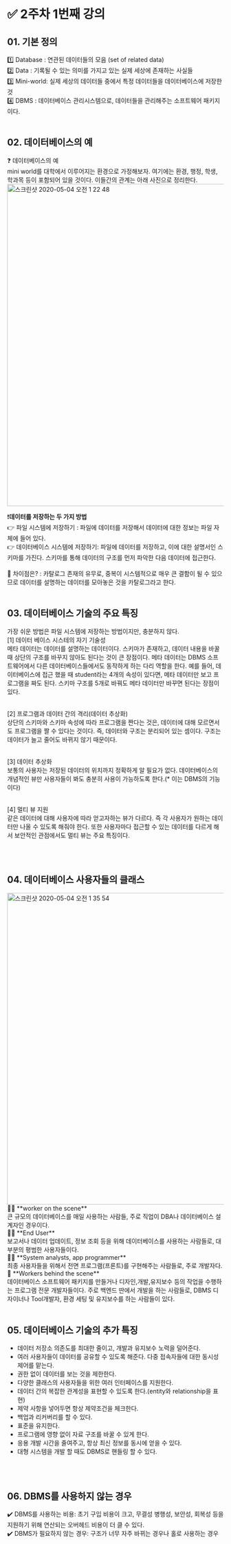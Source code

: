 # ✅  2주차 1번째 강의

## 01. 기본 정의

1️⃣ Database : 연관된 데이터들의 모음 (set of related data) <br>
2️⃣ Data : 기록될 수 있는 의미를 가지고 있는 실제 세상에 존재하는 사실들<br>
3️⃣ Mini-world: 실제 세상의 데이터들 중에서 특정 데이터들을 데이터베이스에 저장한 것<br>
4️⃣ DBMS : 데이터베이스 관리시스템으로, 데이터들을 관리해주는 소프트웨어 패키지이다.
<br><br>

## 02. 데이터베이스의 예

❓ 데이터베이스의 예<br>
mini world를 대학에서 이루어지는 환경으로 가정해보자. 여기에는 환경, 행정, 학생, 학과목 등이 포함되어 있을 것이다. 이들간의 관계는 아래 사진으로 정리한다.
<img width="747" alt="스크린샷 2020-05-04 오전 1 22 48" src="https://user-images.githubusercontent.com/35520314/80919595-cf952600-8da5-11ea-83bb-d2581f39f4a5.png">

❗️**데이터를 저장하는 두 가지 방법**<br>
👉 파일 시스템에 저장하기 : 파일에 데이터를 저장해서 데이터에 대한 정보는 파일 자체에 들어 있다. <br>
👉 데이터베이스 시스템에 저장하기: 파일에 데이터를 저장하고, 이에 대한 설명서인 스키마를 가진다. 스키마를 통해 데이터의 구조를 먼저 파악한 다음 데이터에 접근한다.<br><br>
🤔 차이점은? : 카탈로그 존재의 유무로, 중복이 시스템적으로 매우 큰 결함이 될 수 있으므로 데이터를 설명하는 데이터를 모아놓은 것을 카탈로그라고 한다.
<br><br>

## 03. 데이터베이스 기술의 주요 특징

가장 쉬운 방법은 파일 시스템에 저장하는 방법이지만, 충분하지 않다.<br>
[1] 데이터 베이스 시스테의 자기 기술성<br>
메타 데이터는 데이터를 설명하는 데이터이다. 스키마가 존재하고, 데이터 내용을 바꿀 때 상단의 구조를 바꾸지 않아도 된다는 것이 큰 장점이다.
메타 데이터는 DBMS 소프트웨어에서 다른 데이터베이스들에서도 동작하게 하는 다리 역할을 한다. 예를 들어, 데이터베이스에 접근
했을 때 student라는 4개의 속성이 있다면, 메타 데이터만 보고 프로그램을 짜도 된다. 스키마 구조를 5개로 바꿔도 메타 데이터만
바꾸면 된다는 장점이 있다.<br><br>

[2] 프로그램과 데이터 간의 격리(데이터 추상화)<br>
상단의 스키마와 스키마 속성에 따라 프로그램을 짠다는 것은, 데이터에 대해 모르면서도 프로그램을 짤 수 있다는 것이다. 즉, 
데이터와 구조는 분리되어 있는 셈이다. 구조는 데이터가 늘고 줄어도 바뀌지 않기 때문이다.<br><br>

[3] 데이터 추상화<br>
보통의 사용자는 저장된 데이터의 위치까지 정확하게 알 필요가 없다. 데이터베이스의 개념적인 뷰만 사용자들이 봐도 충분히 사용이
가능하도록 한다.(* 이는 DBMS의 기능이다)<br><br>

[4] 멀티 뷰 지원<br>
같은 데이터에 대해 사용자에 따라 얻고자하는 뷰가 다르다. 즉 각 사용자가 원하는 데이터만 나올 수 있도록 해줘야 한다.
또한 사용자마다 접근할 수 있는 데이터를 다르게 해서 보안적인 관점에서도 멀티 뷰는 주요 특징이다.

<br><br>
## 04. 데이터베이스 사용자들의 클래스

<img width="723" alt="스크린샷 2020-05-04 오전 1 35 54" src="https://user-images.githubusercontent.com/35520314/80919937-99f13c80-8da7-11ea-8b16-bc39f6d26ae1.png">
<br> 
👩‍💻 **worker on the scene**<br>
큰 규모의 데이터베이스를 매일 사용하는 사람들, 주로 직업이 DBA나 데이터베이스 설계자인 경우이다.<br>
👩‍💼 **End User**<br>
보고서나 데이터 업데이트, 정보 조회 등을 위해 데이터베이스를 사용하는 사람들로, 대부분의 평범한 사용자들이다. <br>
👩‍🔧 **System analysts, app programmer**<br>
최종 사용자들을 위해서 전면 프로그램(프론트)를 구현해주는 사람들로, 주로 개발자다.<br>
🧞 **Workers behind the scene**<br>
데이터베이스 소프트웨어 패키지를 만들거나 디자인,개발,유지보수 등의 작업을 수행하는 프로그램 전문 개발자들이다.
주로 백엔드 딴에서 개발을 하는 사람들로, DBMS 디자이너나 Tool개발자, 환경 세팅 및 유지보수를 하는 사람들이 있다.
<br><br>

## 05. 데이터베이스 기술의 추가 특징

- 데이터 저장소 의존도를 최대한 줄이고, 개발과 유지보수 노력을 덜어준다.
- 여러 사용자들이 데이터를 공유할 수 있도록 해준다. 다중 접속자들에 대한 동시성 제어를 맡는다.
- 권한 없이 데이터를 보는 것을 제한한다.
- 다양한 클래스의 사용자들을 위한 여러 인터페이스를 지원한다.
- 데이터 간의 복잡한 관계성을 표현할 수 있도록 한다.(entity와 relationship을 표현)
- 제약 사항을 넣어두면 항상 제약조건을 체크한다.
- 백업과 리커버리를 할 수 있다.
- 표준을 유지한다.
- 프로그램에 영향 없이 자료 구조를 바꿀 수 있게 한다.
- 응용 개발 시간을 줄여주고, 항상 최신 정보를 동시에 얻을 수 있다.
- 대형 시스템을 개발 할 때도 DBMS로 핸들링 할 수 있다.

<br><br>
## 06. DBMS를 사용하지 않는 경우

✔️ DBMS를 사용하는 비용: 초기 구입 비용이 크고, 무결성 병행성, 보안성, 회복성 등을 지원하기 위해 연산되는 오버헤드 비용이 더 클 수 있다.
<br>
✔️ DBMS가 필요하지 않는 경우: 구조가 너무 자주 바뀌는 경우나 홀로 사용하는 경우
